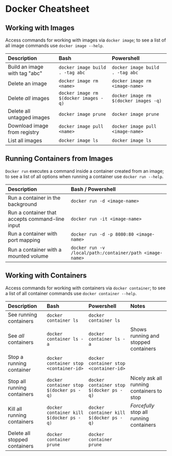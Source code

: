# Docker Cheatsheet

## Working with Images

Access commands for working with images via `docker image`; to see a list of all image commands use `docker image --help`.

| Description                   | Bash                                  | Powershell                            |
| :---------------------------- | :------------------------------------ | :------------------------------------ |
| Build an image with tag "abc" | `docker image build . -tag abc`       | `docker image build . -tag abc`       |
| Delete an image               | `docker image rm <name>`              | `docker image rm <image-name>`        |
| Delete *all* images           | `docker image rm $(docker images -q)` | `docker image rm $(docker images -q)` |
| Delete all untagged images    | `docker image prune`                  | `docker image prune`                  |
| Download image from registry  | `docker image pull <name>`            | `docker image pull <image-name>`      |
| List all images               | `docker image ls`                     | `docker image ls`                     |

## Running Containers from Images

`Docker run` executes a command inside a container created from an image; to see a list of all options when running a container use `docker run --help`.

| Description                                     | Bash / Powershell                                        |
| :---------------------------------------------- | :------------------------------------------------------- |
| Run a container in the background               | `docker run -d <image-name>`                             |
| Run a container that accepts command-line input | `docker run -it <image-name>`                            |
| Run a container with port mapping               | `docker run -d -p 8080:80 <image-name>`                  |
| Run a container with a mounted volume           | `docker run -v /local/path:/container/path <image-name>` |

## Working with Containers

Access commands for working with containers via `docker container`; to see a list of all container commands use `docker container --help`.

| Description                   | Bash                                    | Powershell                              | Notes                                     |
| :---------------------------- | :-------------------------------------- | :-------------------------------------- | :---------------------------------------- |
| See running containers        | `docker container ls`                   | `docker container ls`                   |                                           |
| See *all* containers          | `docker container ls -a`                | `docker container ls -a`                | Shows running and stopped containers      |
| Stop a running container      | `docker container stop <container-id>`  | `docker container stop <container-id>`  |                                           |
| Stop all running containers   | `docker container stop $(docker ps -q)` | `docker container stop $(docker ps -q)` | Nicely ask all running containers to stop |
| Kill all running containers   | `docker container kill $(docker ps -q)` | `docker container kill $(docker ps -q)` | *Forcefully* stop all running containers  |
| Delete all stopped containers | `docker container prune`                | `docker container prune`                |                                           |
